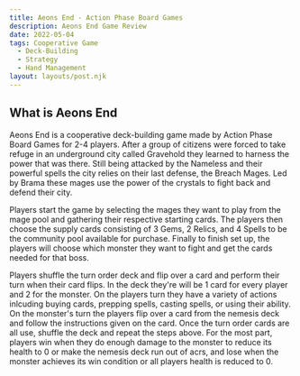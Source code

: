 ```yaml
---
title: Aeons End - Action Phase Board Games
description: Aeons End Game Review
date: 2022-05-04
tags: Cooperative Game 
  - Deck-Building
  - Strategy 
  - Hand Management 
layout: layouts/post.njk
---
```

## What is Aeons End
Aeons End is a cooperative deck-building game made by Action Phase Board Games for 2-4 players. After a group of citizens were forced to take refuge in an underground city called Gravehold they learned to harness the power that was there. Still being attacked by the Nameless and their powerful spells the city relies on their last defense, the Breach Mages. Led by Brama these mages use the power of the crystals to fight back and defend their city. 

Players start the game by selecting the mages they want to play from the mage pool and gathering their respective starting cards. The players then choose the supply cards consisting of 3 Gems, 2 Relics, and 4 Spells to be the community pool available for purchase. Finally to finish set up, the players will choose which monster they want to fight and get the cards needed for that boss. 

Players shuffle the turn order deck and flip over a card and perform their turn when their card flips. In the deck they're will be 1 card for every player and 2 for the monster. On the players turn they have a variety of actions inlcuding buying cards, prepping spells, casting spells, or using their ability. On the monster's turn the players flip over a card from the nemesis deck and follow the instructions given on the card. Once the turn order cards are all use, shuffle the deck and repeat the steps above. For the most part, players win when they do enough damage to the monster to reduce its health to 0 or make the nemesis deck run out of acrs, and lose when the monster achieves its win condition or all players health is reduced to 0. 
